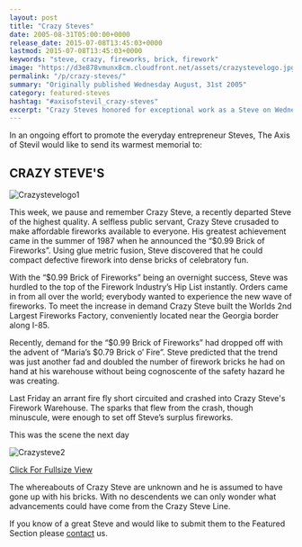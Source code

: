 ```yaml
---
layout: post
title: "Crazy Steves"
date: 2005-08-31T05:00:00+0000
release_date: 2015-07-08T13:45:03+0000
lastmod: 2015-07-08T13:45:03+0000
keywords: "steve, crazy, fireworks, brick, firework"
image: "https://d3e878vmunx8cm.cloudfront.net/assets/crazystevelogo.jpg"
permalink: "/p/crazy-steves/"
summary: "Originally published Wednesday August, 31st 2005"
category: featured-steves
hashtag: "#axisofstevil_crazy-steves"
excerpt: "Crazy Steves honored for exceptional work as a Steve on Wednesday August, 31st 2005"
---
```


[id_1]: https://d3e878vmunx8cm.cloudfront.net/assets/crazystevelogo.jpg "Crazystevelogo1"[id_2]: https://d3e878vmunx8cm.cloudfront.net/assets/crazysteveweb.jpg "Crazysteve2"

In an ongoing effort to promote the everyday entrepreneur Steves, The Axis of Stevil would like to send its warmest memorial to:

## CRAZY STEVE'S ##

![Crazystevelogo1][id_1]

This week, we pause and remember Crazy Steve, a recently departed Steve of the highest quality. A selfless public servant, Crazy Steve crusaded to make affordable fireworks available to everyone. His greatest achievement came in the summer of 1987 when he announced the “$0.99 Brick of Fireworks”. Using glue metric fusion, Steve discovered that he could compact defective firework into dense bricks of celebratory fun.

With the “$0.99 Brick of Fireworks” being an overnight success, Steve was hurdled to the top of the Firework Industry’s Hip List instantly. Orders came in from all over the world; everybody wanted to experience the new wave of fireworks. To meet the increase in demand Crazy Steve built the Worlds 2nd Largest Fireworks Factory, conveniently located near the Georgia border along I-85.

Recently, demand for the “$0.99 Brick of Fireworks” had dropped off with the advent of “Maria’s $0.79 Brick o’ Fire”. Steve predicted that the trend was just another fad and doubled the number of firework bricks he had on hand at his warehouse without being cognoscente of the safety hazard he was creating.

Last Friday an arrant fire fly short circuited and crashed into Crazy Steve's Firework Warehouse. The sparks that flew from the crash, though minuscule, were enough to set off Steve’s surplus fireworks.

This was the scene the next day

![Crazysteve2][id_2]

[Click For Fullsize View](https://d3e878vmunx8cm.cloudfront.net/assets/crazystevelarge.jpg "Click For Fullsize View")

The whereabouts of Crazy Steve are unknown and he is assumed to have gone up with his bricks. With no descendents we can only wonder what advancements could have come from the Crazy Steve Line.

If you know of a great Steve and would like to submit them to the Featured Section please [contact](/contact) us.
